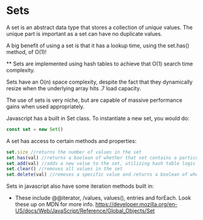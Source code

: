 # Sets

A set is an abstract data type that stores a collection of _unique_ values.
The unique part is important as a set can have no duplicate values.

A big benefit of using a set is that it has a lookup time, using the set.has() method, of O(1)!

** Sets are implemented using hash tables to achieve that O(1) search time complexity. 

Sets have an O(n) space complexity, despite the fact that they dynamically resize when the underlying array hits .7 load capacity. 

The use of sets is very niche, but are capable of massive performance gains when used appropriately.

Javascript has a built in Set class. To instantiate a new set, you would do:

```js
const set = new Set()
```
A set has access to certain methods and properties:

```js
set.size //returns the number of values in the set
set.has(val) //returns a boolean of whether that set contains a particular value
set.add(val) //adds a new value to the set, utilizing hash table logic under the hood (hashing, modulo, etc.)
set.clear() //removes all values in the set
set.delete(val) //removes a specific value and returns a boolean of whether the removal was successful
```

Sets in javascript also have some iteration methods built in:
 - These include @@iterator, /values, values(), entries and forEach. Look these up on MDN for more info.
 https://developer.mozilla.org/en-US/docs/Web/JavaScript/Reference/Global_Objects/Set